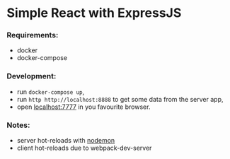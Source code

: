 # Simple React with ExpressJS

### Requirements:

- docker
- docker-compose

###  Development:

- run `docker-compose up`,
- run `http http://localhost:8888` to get some data from the server app,
- open [localhost:7777](http://localhost:7777) in you favourite browser.

### Notes:

- server hot-reloads with [nodemon](https://github.com/remy/nodemon)
- client hot-reloads due to webpack-dev-server
